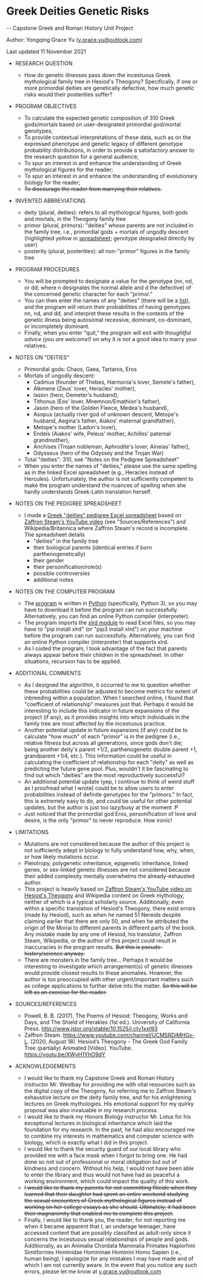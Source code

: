# Greek Deities Genetic Risks

-- Capstone Greek and Roman History Unit Project

Author: Yongqing Grace Yu (y.grace.yu@outlook.com)

Last updated 11 November 2021


* RESEARCH QUESTION
  - How do genetic illnesses pass down the incestuous Greek mythological family
    tree in Hesiod's Theogony? Specifically, if one or more primordial deities
    are genetically defective, how much genetic risks would their posterities
    suffer?

* PROGRAM OBJECTIVES
  - To calculate the expected genetic composition of 310 Greek gods/mortals
    based on user-designated primordial god/mortal genotypes;
  - To provide contextual interpretations of these data, such as on the
    expressed phenotype and genetic legacy of different genotype probability
    distributions, in order to provide a satisfactory answer to the research
    question for a general audience;
  - To spur an interest in and enhance the understanding of Greek mythological
    figures for the reader;
  - To spur an interest in and enhance the understanding of evolutionary biology
    for the reader;
  - ~~To discourage the reader from marrying their relatives.~~

* INVENTED ABBREVIATIONS
  - deity (plural, deities): refers to all mythological figures, both gods and
    mortals, in the Theogony family tree
  - primor (plural, primors): "deities" whose parents are not included in the
    family tree, i.e., primordial gods + mortals of ungodly descent (highlighted
    yellow in [spreadsheet](https://github.com/yyu1230/Miscellaneous/blob/main/greek_deities_genetic_risks/greek_deities_pedigree.xlsx); genotype designated directly by user)
  - posterity (plural, posterities): all non-"primor" figures in the family tree

* PROGRAM PROCEDURES
  - You will be prompted to designate a value for the genotype (nn, nd, or dd;
    where n designates the normal allele and d the defective) of the concerned
    genetic character for each "primor."
  - You can then enter the names of any "deities" (there will be a [list](https://github.com/yyu1230/Miscellaneous/blob/main/greek_deities_genetic_risks/greek_deities_pedigree.xlsx)), and
    the program will return their probabilities of having genotypes nn, nd, and
    dd, and interpret these results in the contexts of the genetic illness being
    autosomal recessive, dominant, co-dominant, or incompletely dominant.
  - Finally, when you enter "quit," the program will exit with *thoughtful advice
    (you are welcome!)* on why it is not a good idea to marry your relatives.

* NOTES ON "DEITIES"
  - Primordial gods: Chaos, Gaea, Tartaros, Eros
  - Mortals of ungodly descent:
    + Cadmus (founder of Thebes, Harmonia's lover, Semele's father),
    + Alkmene (Zeus' lover, Heracles' mother),
    + Iasion (hero, Demeter's husband),
    + Tithonus (Eos' lover, Mnemnon/Emathion's father),
    + Jason (hero of the Golden Fleece, Medea's husband),
    + Asopus (actually river god of unknown descent, Metope's husband,
              Aegina's father, Aiakos' maternal grandfather),
    + Metope's mother (Ladon's lover),
    + Endeïs (Aiakos' wife, Peleus' mother, Achilles' paternal grandmother),
    + Anchises (Trojan nobleman, Aphrodite's lover, Aineias' father),
    + Odysseus (hero of the Odyssey and the Trojan War)
  - Total "deities": 310, see "Notes on the Pedigree Spreadsheet"
  - When you enter the names of "deities," please use the same spelling as in
    the linked Excel spreadsheet (e.g., Heracles instead of Hercules).
    Unfortunately, the author is not sufficiently competent to make the program
    understand the nuances of spelling when she hardly understands Greek-Latin
    translation herself.

* NOTES ON THE PEDIGREE SPREADSHEET
  - I made a [Greek "deities" pedigree Excel spreadsheet](https://github.com/yyu1230/Miscellaneous/blob/main/greek_deities_genetic_risks/greek_deities_pedigree.xlsx) based on [Zaffron Steam's YouTube video](https://youtu.be/XWyH1YhO9dY) (see
    "Sources/References") and Wikipedia/Britannica where Zaffron Steam's record
    is incomplete. The spreadsheet details
    + "deities" in the family tree
    + their biological parents (identical entries if born parthenogenetically)
    + their gender
    + their personification/role(s)
    + possible controversies
    + additional notes

* NOTES ON THE COMPUTER PROGRAM
  - The [program](https://github.com/yyu1230/Miscellaneous/blob/main/greek_deities_genetic_risks/greek_deities_genetic_risks.py) is written in [Python](https://www.python.org/) (specifically, Python 3), so you may have
    to download it before the program can run successfully. Alternatively, you
    can find an online Python compiler (interpreter).
  - The program imports the [xlrd module](https://xlrd.readthedocs.io/en/latest/) to read Excel files, so you may have to
    "pip install xlrd" (or "pip3 install xlrd") on your machine before the
    program can run successfully. Alternatively, you can find an online Python
    compiler (interpreter) that supports xlrd.
  - As I coded the program, I took advantage of the fact that parents always
    appear before their children in the spreadsheet. In other situations,
    recursion has to be applied.

* ADDITIONAL COMMENTS
  - As I designed the algorithm, it occurred to me to question whether these
    probabilities could be adjusted to become metrics for extent of inbreeding
    within a population. When I searched online, I found that "coefficient of
    relationship" measures just that. Perhaps it would be interesting to include
    this indicator in future expansions of the project (if any), as it provides
    insights into which individuals in the family tree are most affected by the
    incestuous practice.
  - Another potential update in future expansions (if any) could be to calculate
    "how much" of each "primor" is in the pedigree (i.e., relative fitness but
    across all generations, since gods don't die; being another deity's parent
    +1/2, parthenogenetic double parent +1, grandparent +1/4, etc.). This
    information could be useful in calculating the coefficient of relationship
    for each "deity" as well as predicting the future gene pool. Plus, wouldn't
    it be fascinating to find out which "deities" are the most reproductively
    successful?
  - An additional potential update (yep, I continue to think of weird stuff as I
    proofread what I wrote) could be to allow users to enter probabilities
    instead of definite genotypes for the "primors." In fact, this is extremely
    easy to do, and could be useful for other potential updates, but the author
    is just too lazy/busy at the moment :P
  - Just noticed that the primordial god Eros, personification of love and
    desire, is the only "primor" to never reproduce. How ironic!

* LIMITATIONS
  - Mutations are not considered because the author of this project is not
    sufficiently adept in biology to fully understand how, why, when, or how
    likely mutations occur.
  - Pleiotropy, polygenetic inheritance, epigenetic inheritance, linked genes,
    or sex-linked genetic illnesses are not considered because their added
    complexity mentally overwhelms the already-exhausted author.
  - This project is heavily based on [Zaffron Steam's YouTube video on Hesiod's
    Theogony](https://youtu.be/XWyH1YhO9dY) and Wikipedia content on Greek mythology, neither of which is a
    typical scholarly source. Additionally, even within a specific translation
    of Hesiod's Theogony, there exist errors (made by Hesiod), such as when he
    named 51 Nereids despite claiming earlier that there are only 50, and when
    he attributed the origin of the Moirai to different parents in different
    parts of the book. Any mistake made by any one of Hesiod, his translator,
    Zaffron Steam, Wikipedia, or the author of this project could result in
    inaccuracies in the program results. ~~But this is pseudo-history/science
    anyway.~~
  - There are monsters in the family tree... Perhaps it would be interesting to
    investigate which arrangement(s) of genetic illnesses would provide closest
    results to these anomalies. However, the author is too preoccupied with
    other urgent/important matters such as college applications to further delve
    into the matter. ~~So this will be left as an exercise for the reader.~~

* SOURCES/REFERENCES
  - Powell, B. B. (2017). The Poems of Hesiod: Theogony, Works and Days,
    and The Shield of Herakles (1st ed.). University of California Press.
    http://www.jstor.org/stable/10.1525/j.ctv1xxt93
  - Zaffron Steam. https://www.youtube.com/channel/UCMSRDiMHGx-L.
    (2020, August 18). Hesiod’s Theogony - The Greek God Family Tree
    (partially) Animated \[Video]. YouTube. https://youtu.be/XWyH1YhO9dY

* ACKNOWLEDGEMENTS
  - I would like to thank my Capstone Greek and Roman History instructor Mr.
    Westbay for providing me with vital resources such as the digital copy of
    the Theogony, for referring me to Zaffron Steam's exhaustive lecture on the
    deity family tree, and for his enlightening lectures on Greek mythologies.
    His emotional support for my quirky proposal was also invaluable in my
    research process.
  - I would like to thank my Honors Biology instructor Mr. Lotus for his
    exceptional lectures in biological inheritance which laid the foundation for
    my research. In the past, he had also encouraged me to combine my interests
    in mathematics and computer science with biology, which is exactly what I
    did in this project.
  - I would like to thank the security guard of our local library who provided
    me with a face mask when I forgot to bring one. He had done so not out of
    professional or moral obligation but out of kindness and concern. Without
    his help, I would not have been able to enter the library and thus would not
    have had as peaceful a working environment, which could impact the quality
    of this work.
  - ~~I would like to thank my parents for not committing filicide when they
    learned that their daughter had spent an entire weekend studying the sexual
    encounters of Greek mythological figures instead of working on her college
    essays as she should. Ultimately, it had been their magnanimity that enabled
    me to complete this project.~~
  - Finally, I would like to thank you, the reader, for not reporting me when it
    became apparent that I, an underage teenager, have accessed content that are
    possibly classified as adult-only since it concerns the incestuous sexual
    relationships of people and gods. Additionally, as an Animalia Chordata
    Mammalia Primates Haplorhini Simiiformes Hominidae Homininae Hominini Homo
    Sapien (i.e., human being), I apologize for any mistakes I may have made and
    of which I am not currently aware. In the event that you notice any such
    errors, please let me know at y.grace.yu@outlook.com

